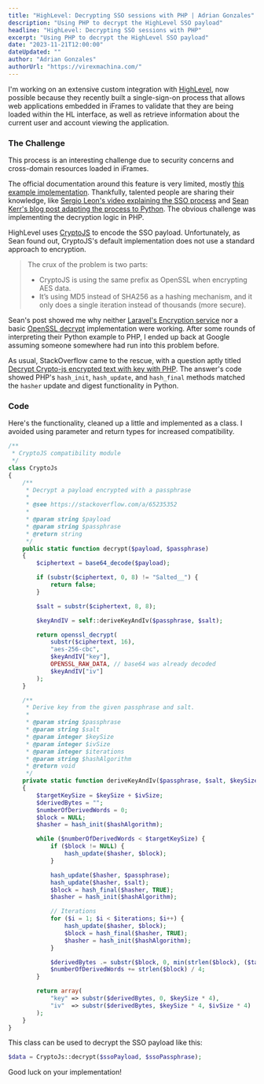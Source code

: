 ```yaml
---
title: "HighLevel: Decrypting SSO sessions with PHP | Adrian Gonzales"
description: "Using PHP to decrypt the HighLevel SSO payload"
headline: "HighLevel: Decrypting SSO sessions with PHP"
excerpt: "Using PHP to decrypt the HighLevel SSO payload"
date: "2023-11-21T12:00:00"
dateUpdated: ""
author: "Adrian Gonzales"
authorUrl: "https://virexmachina.com/"
---
```


I'm working on an extensive custom integration with [HighLevel](https://www.gohighlevel.com/), now possible because they recently built a single-sign-on process that allows web applications embedded in iFrames to validate that they are being loaded within the HL interface, as well as retrieve information about the current user and account viewing the application.

### The Challenge

This process is an interesting challenge due to security concerns and cross-domain resources loaded in iFrames.

The official documentation around this feature is very limited, mostly [this example implementation](https://github.com/GoHighLevel/ghl-marketplace-app-template#sso). Thankfully, talented people are sharing their knowledge, like [Sergio Leon's video explaining the SSO process](https://www.youtube.com/watch?v=3rveQDuVlR0) and [Sean Kerr's blog post adapting the process to Python](https://seankerr.dev/posts/decrypting-highlevel-sso-session-using-python/). The obvious challenge was implementing the decryption logic in PHP.

HighLevel uses [CryptoJS](https://github.com/brix/crypto-js) to encode the SSO payload. Unfortunately, as Sean found out, CryptoJS's default implementation does not use a standard approach to encryption.

> The crux of the problem is two parts:
>
> - CryptoJS is using the same prefix as OpenSSL when encrypting AES data.
> - It’s using MD5 instead of SHA256 as a hashing mechanism, and it only does a single iteration instead of thousands (more secure).

Sean's post showed me why neither [Laravel's Encryption service](https://laravel.com/docs/10.x/encryption) nor a basic [OpenSSL decrypt](https://www.php.net/manual/en/function.openssl-decrypt.php) implementation were working. After some rounds of interpreting their Python example to PHP, I ended up back at Google assuming someone somewhere had run into this problem before.

As usual, StackOverflow came to the rescue, with a question aptly titled [Decrypt Crypto-js encrypted text with key with PHP](https://stackoverflow.com/a/65235352). The answer's code showed PHP's `hash_init`, `hash_update`, and `hash_final` methods matched the `hasher` update and digest functionality in Python.

### Code

Here's the functionality, cleaned up a little and implemented as a class. I avoided using parameter and return types for increased compatibility.

```php
/**
 * CryptoJS compatibility module
 */
class CryptoJs
{
    /**
     * Decrypt a payload encrypted with a passphrase
     *
     * @see https://stackoverflow.com/a/65235352
     *
     * @param string $payload
     * @param string $passphrase
     * @return string
     */
    public static function decrypt($payload, $passphrase)
    {
        $ciphertext = base64_decode($payload);

        if (substr($ciphertext, 0, 8) != "Salted__") {
            return false;
        }

        $salt = substr($ciphertext, 8, 8);

        $keyAndIV = self::deriveKeyAndIv($passphrase, $salt);

        return openssl_decrypt(
            substr($ciphertext, 16),
            "aes-256-cbc",
            $keyAndIV["key"],
            OPENSSL_RAW_DATA, // base64 was already decoded
            $keyAndIV["iv"]
        );
    }

    /**
     * Derive key from the given passphrase and salt.
     *
     * @param string $passphrase
     * @param string $salt
     * @param integer $keySize
     * @param integer $ivSize
     * @param integer $iterations
     * @param string $hashAlgorithm
     * @return void
     */
    private static function deriveKeyAndIv($passphrase, $salt, $keySize = 8, $ivSize = 4, $iterations = 1, $hashAlgorithm = "md5")
    {
        $targetKeySize = $keySize + $ivSize;
        $derivedBytes = "";
        $numberOfDerivedWords = 0;
        $block = NULL;
        $hasher = hash_init($hashAlgorithm);

        while ($numberOfDerivedWords < $targetKeySize) {
            if ($block != NULL) {
                hash_update($hasher, $block);
            }

            hash_update($hasher, $passphrase);
            hash_update($hasher, $salt);
            $block = hash_final($hasher, TRUE);
            $hasher = hash_init($hashAlgorithm);

            // Iterations
            for ($i = 1; $i < $iterations; $i++) {
                hash_update($hasher, $block);
                $block = hash_final($hasher, TRUE);
                $hasher = hash_init($hashAlgorithm);
            }

            $derivedBytes .= substr($block, 0, min(strlen($block), ($targetKeySize - $numberOfDerivedWords) * 4));
            $numberOfDerivedWords += strlen($block) / 4;
        }

        return array(
            "key" => substr($derivedBytes, 0, $keySize * 4),
            "iv"  => substr($derivedBytes, $keySize * 4, $ivSize * 4)
        );
    }
}
```

This class can be used to decrypt the SSO payload like this:

```php
$data = CryptoJs::decrypt($ssoPayload, $ssoPassphrase);
```

Good luck on your implementation!
